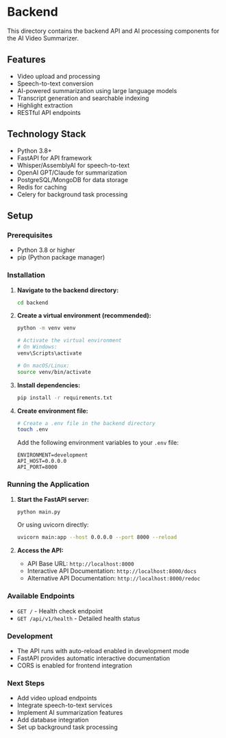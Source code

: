 # Backend

This directory contains the backend API and AI processing components for the AI Video Summarizer.

## Features

- Video upload and processing
- Speech-to-text conversion
- AI-powered summarization using large language models
- Transcript generation and searchable indexing
- Highlight extraction
- RESTful API endpoints

## Technology Stack

- Python 3.8+
- FastAPI for API framework
- Whisper/AssemblyAI for speech-to-text
- OpenAI GPT/Claude for summarization
- PostgreSQL/MongoDB for data storage
- Redis for caching
- Celery for background task processing

## Setup

### Prerequisites

- Python 3.8 or higher
- pip (Python package manager)

### Installation

1. **Navigate to the backend directory:**
   ```bash
   cd backend
   ```

2. **Create a virtual environment (recommended):**
   ```bash
   python -m venv venv
   
   # Activate the virtual environment
   # On Windows:
   venv\Scripts\activate
   
   # On macOS/Linux:
   source venv/bin/activate
   ```

3. **Install dependencies:**
   ```bash
   pip install -r requirements.txt
   ```

4. **Create environment file:**
   ```bash
   # Create a .env file in the backend directory
   touch .env
   ```
   
   Add the following environment variables to your `.env` file:
   ```env
   ENVIRONMENT=development
   API_HOST=0.0.0.0
   API_PORT=8000
   ```

### Running the Application

1. **Start the FastAPI server:**
   ```bash
   python main.py
   ```
   
   Or using uvicorn directly:
   ```bash
   uvicorn main:app --host 0.0.0.0 --port 8000 --reload
   ```

2. **Access the API:**
   - API Base URL: `http://localhost:8000`
   - Interactive API Documentation: `http://localhost:8000/docs`
   - Alternative API Documentation: `http://localhost:8000/redoc`

### Available Endpoints

- `GET /` - Health check endpoint
- `GET /api/v1/health` - Detailed health status

### Development

- The API runs with auto-reload enabled in development mode
- FastAPI provides automatic interactive documentation
- CORS is enabled for frontend integration

### Next Steps

- Add video upload endpoints
- Integrate speech-to-text services
- Implement AI summarization features
- Add database integration
- Set up background task processing
